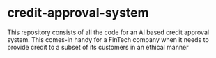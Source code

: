 # credit-approval-system
This repository consists of all the code for an AI based credit approval system. This comes-in handy for a FinTech company when it needs to provide credit to a subset of its customers in an ethical manner
